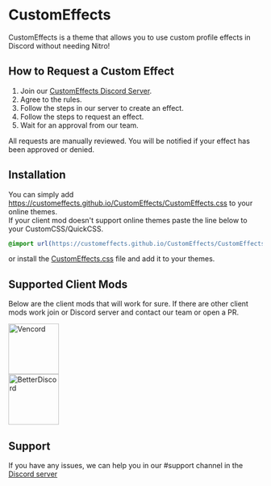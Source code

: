 # CustomEffects
CustomEffects is a theme that allows you to use custom profile effects in Discord without needing Nitro!

## How to Request a Custom Effect
1. Join our [CustomEffects Discord Server][server].
2. Agree to the rules.
3. Follow the steps in our server to create an effect.
4. Follow the steps to request an effect.
5. Wait for an approval from our team.

All requests are manually reviewed.
You will be notified if your effect has been approved or denied.

## Installation
You can simply add https://customeffects.github.io/CustomEffects/CustomEffects.css to your online themes.
<br>If your client mod doesn't support online themes paste the line below to your CustomCSS/QuickCSS.
```css
@import url(https://customeffects.github.io/CustomEffects/CustomEffects.css);
```
or install the [CustomEffects.css][themelink] file and add it to your themes.

## Supported Client Mods
Below are the client mods that will work for sure. If there are other client mods work join or Discord server and contact our team or open a PR.
<div style="display: grid;">
  <a href="https://vencord.dev/"><img src="https://vencord.dev/assets/favicon.png" alt="Vencord" width="100"/></a>
  <a href="https://betterdiscord.app/"><img src="https://betterdiscord.app/resources/branding/logo_solid.png" alt="BetterDiscord" width="100"/></a>
</div>

## Support
If you have any issues, we can help you in our #support channel in the [Discord server][server] 

[db]: https://github.com/CustomEffects/db

[server]: https://discord.gg/EUM3spHREG

[themelink]: https://customeffects.github.io/CustomEffects/CustomEffects.css

